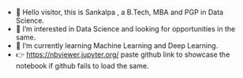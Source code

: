 - 👋 Hello visitor, this is Sankalpa , a B.Tech, MBA and PGP in Data Science.
- 👀 I’m interested in Data Science and looking for opportunities in the same.
- 🌱 I’m currently learning Machine Learning and Deep Learning.
- 👉 https://nbviewer.jupyter.org/ paste github link to showcase the notebook if github fails to load the same.

<!---
SanKalp4/SanKalp4 is a ✨ special ✨ repository because its `README.md` (this file) appears on your GitHub profile.
You can click the Preview link to take a look at your changes.
--->

